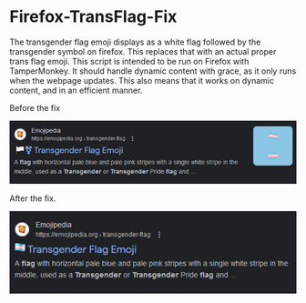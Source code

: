 # Firefox-TransFlag-Fix
The transgender flag emoji displays as a white flag followed by the transgender symbol on firefox. This replaces that with an actual proper trans flag emoji.
This script is intended to be run on Firefox with TamperMonkey.
It should handle dynamic content with grace, as it only runs when the webpage updates. This also means that it works on dynamic content, and in an efficient manner.

Before the fix

![Before the fix](https://github.com/JennaScvl/Firefox-TransFlag-Fix/blob/main/transflag%20fix%20before.jpg?raw=true)

After the fix.

![After the fix](https://github.com/JennaScvl/Firefox-TransFlag-Fix/blob/main/transflag%20fix%20after.jpg?raw=true)
